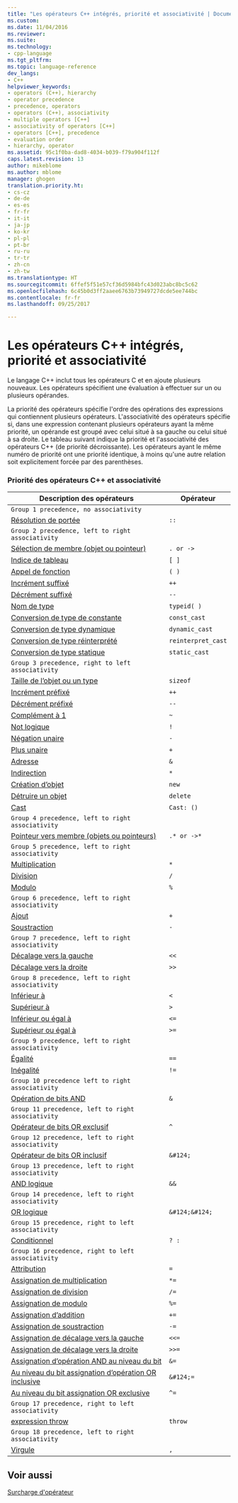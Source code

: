 ```yaml
---
title: "Les opérateurs C++ intégrés, priorité et associativité | Documents Microsoft"
ms.custom: 
ms.date: 11/04/2016
ms.reviewer: 
ms.suite: 
ms.technology:
- cpp-language
ms.tgt_pltfrm: 
ms.topic: language-reference
dev_langs:
- C++
helpviewer_keywords:
- operators (C++), hierarchy
- operator precedence
- precedence, operators
- operators (C++), associativity
- multiple operators [C++]
- associativity of operators [C++]
- operators [C++], precedence
- evaluation order
- hierarchy, operator
ms.assetid: 95c1f0ba-dad8-4034-b039-f79a904f112f
caps.latest.revision: 13
author: mikeblome
ms.author: mblome
manager: ghogen
translation.priority.ht:
- cs-cz
- de-de
- es-es
- fr-fr
- it-it
- ja-jp
- ko-kr
- pl-pl
- pt-br
- ru-ru
- tr-tr
- zh-cn
- zh-tw
ms.translationtype: HT
ms.sourcegitcommit: 6ffef5f51e57cf36d5984bfc43d023abc8bc5c62
ms.openlocfilehash: 6c45b0d3ff2aaee6763b73949727dcde5ee744bc
ms.contentlocale: fr-fr
ms.lasthandoff: 09/25/2017

---
```

# <a name="c-built-in-operators-precedence-and-associativity"></a>Les opérateurs C++ intégrés, priorité et associativité
Le langage C++ inclut tous les opérateurs C et en ajoute plusieurs nouveaux. Les opérateurs spécifient une évaluation à effectuer sur un ou plusieurs opérandes.  
  
 La priorité des opérateurs spécifie l'ordre des opérations des expressions qui contiennent plusieurs opérateurs. L'associativité des opérateurs spécifie si, dans une expression contenant plusieurs opérateurs ayant la même priorité, un opérande est groupé avec celui situé à sa gauche ou celui situé à sa droite. Le tableau suivant indique la priorité et l'associativité des opérateurs C++ (de priorité décroissante). Les opérateurs ayant le même numéro de priorité ont une priorité identique, à moins qu'une autre relation soit explicitement forcée par des parenthèses.  
  
### <a name="c-operator-precedence-and-associativity"></a>Priorité des opérateurs C++ et associativité  
  
|Description des opérateurs|Opérateur|  
|--------------------------|--------------|  
|`Group 1 precedence, no associativity`|  
|[Résolution de portée](../cpp/scope-resolution-operator.md)|`::`|  
|`Group 2 precedence, left to right associativity`|  
|[Sélection de membre (objet ou pointeur)](../cpp/member-access-operators-dot-and.md)|`. or ->`|  
|[Indice de tableau](../cpp/subscript-operator.md)|`[ ]`|  
|[Appel de fonction](../cpp/function-call-operator-parens.md)|`( )`|  
|[Incrément suffixé](../cpp/postfix-increment-and-decrement-operators-increment-and-decrement.md)|`++`|  
|[Décrément suffixé](../cpp/postfix-increment-and-decrement-operators-increment-and-decrement.md)|`--`|  
|[Nom de type](../cpp/typeid-operator.md)|`typeid( )`|  
|[Conversion de type de constante](../cpp/const-cast-operator.md)|`const_cast`|  
|[Conversion de type dynamique](../cpp/dynamic-cast-operator.md)|`dynamic_cast`|  
|[Conversion de type réinterprété](../cpp/reinterpret-cast-operator.md)|`reinterpret_cast`|  
|[Conversion de type statique](../cpp/static-cast-operator.md)|`static_cast`|  
|`Group 3 precedence, right to left associativity`|  
|[Taille de l’objet ou un type](../cpp/sizeof-operator.md)|`sizeof`|  
|[Incrément préfixé](../cpp/prefix-increment-and-decrement-operators-increment-and-decrement.md)|`++`|  
|[Décrément préfixé](../cpp/prefix-increment-and-decrement-operators-increment-and-decrement.md)|`--`|  
|[Complément à 1](../cpp/one-s-complement-operator-tilde.md)|`~`|  
|[Not logique](../cpp/logical-negation-operator-exclpt.md)|`!`|  
|[Négation unaire](../cpp/unary-plus-and-negation-operators-plus-and.md)|`-`|  
|[Plus unaire](../cpp/unary-plus-and-negation-operators-plus-and.md)|`+`|  
|[Adresse](../cpp/lvalue-reference-declarator-amp.md)|`&`|  
|[Indirection](../cpp/indirection-operator-star.md)|`*`|  
|[Création d’objet](../cpp/new-operator-cpp.md)|`new`|  
|[Détruire un objet](../cpp/delete-operator-cpp.md)|`delete`|  
|[Cast](../cpp/cast-operator-parens.md)|`Cast: ()`|  
|`Group 4 precedence, left to right associativity`|  
|[Pointeur vers membre (objets ou pointeurs)](../cpp/pointer-to-member-operators-dot-star-and-star.md)|`.* or ->*`|  
|`Group 5 precedence, left to right associativity`|  
|[Multiplication](../cpp/multiplicative-operators-and-the-modulus-operator.md)|`*`|  
|[Division](../cpp/multiplicative-operators-and-the-modulus-operator.md)|`/`|  
|[Modulo](../cpp/multiplicative-operators-and-the-modulus-operator.md)|`%`|  
|`Group 6 precedence, left to right associativity`|  
|[Ajout](../cpp/additive-operators-plus-and.md)|`+`|  
|[Soustraction](../cpp/additive-operators-plus-and.md)|`-`|  
|`Group 7 precedence, left to right associativity`|  
|[Décalage vers la gauche](../cpp/left-shift-and-right-shift-operators-input-and-output.md)|`<<`|  
|[Décalage vers la droite](../cpp/left-shift-and-right-shift-operators-input-and-output.md)|`>>`|  
|`Group 8 precedence, left to right associativity`|  
|[Inférieur à](../cpp/relational-operators-equal-and-equal.md)|`<`|  
|[Supérieur à](../cpp/relational-operators-equal-and-equal.md)|`>`|  
|[Inférieur ou égal à](../cpp/relational-operators-equal-and-equal.md)|`<=`|  
|[Supérieur ou égal à](../cpp/relational-operators-equal-and-equal.md)|`>=`|  
|`Group 9 precedence, left to right associativity`|  
|[Égalité](../cpp/equality-operators-equal-equal-and-exclpt-equal.md)|`==`|  
|[Inégalité](../cpp/equality-operators-equal-equal-and-exclpt-equal.md)|`!=`|  
|`Group 10 precedence left to right associativity`|  
|[Opération de bits AND](../cpp/bitwise-and-operator-amp.md)|`&`|  
|`Group 11 precedence, left to right associativity`|  
|[Opérateur de bits OR exclusif](../cpp/bitwise-exclusive-or-operator-hat.md)|`^`|  
|`Group 12 precedence, left to right associativity`|  
|[Opérateur de bits OR inclusif](../cpp/bitwise-inclusive-or-operator-pipe.md)|`&#124;`|  
|`Group 13 precedence, left to right associativity`|  
|[AND logique](../cpp/logical-and-operator-amp-amp.md)|`&&`|  
|`Group 14 precedence, left to right associativity`|  
|[OR logique](../cpp/logical-or-operator-pipe-pipe.md)|`&#124;&#124;`|  
|`Group 15 precedence, right to left associativity`|  
|[Conditionnel](../cpp/conditional-operator-q.md)|`? :`|  
|`Group 16 precedence, right to left associativity`|  
|[Attribution](../cpp/assignment-operators.md)|`=`|  
|[Assignation de multiplication](../cpp/assignment-operators.md)|`*=`|  
|[Assignation de division](../cpp/assignment-operators.md)|`/=`|  
|[Assignation de modulo](../cpp/assignment-operators.md)|`%=`|  
|[Assignation d’addition](../cpp/assignment-operators.md)|`+=`|  
|[Assignation de soustraction](../cpp/assignment-operators.md)|`-=`|  
|[Assignation de décalage vers la gauche](../cpp/assignment-operators.md)|`<<=`|  
|[Assignation de décalage vers la droite](../cpp/assignment-operators.md)|`>>=`|  
|[Assignation d’opération AND au niveau du bit](../cpp/assignment-operators.md)|`&=`|  
|[Au niveau du bit assignation d’opération OR inclusive](../cpp/assignment-operators.md)|`&#124;=`|  
|[Au niveau du bit assignation OR exclusive](../cpp/assignment-operators.md)|`^=`|  
|`Group 17 precedence, right to left associativity`|  
|[expression throw](../cpp/try-throw-and-catch-statements-cpp.md)|`throw`|  
|`Group 18 precedence, left to right associativity`|  
|[Virgule](../cpp/comma-operator.md)|`,`|  
  
## <a name="see-also"></a>Voir aussi  
[Surcharge d'opérateur](operator-overloading.md)



